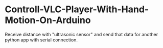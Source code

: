 # Controll-VLC-Player-With-Hand-Motion-On-Arduino
Receive distance with "ultrasonic sensor" and send that data for another python app with serial connection.
